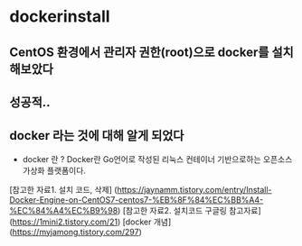 # dockerinstall
## CentOS 환경에서 관리자 권한(root)으로 docker를 설치해보았다
## 성공적..
## docker 라는 것에 대해 알게 되었다 
- docker 란 ? Docker란 Go언어로 작성된 리눅스 컨테이너 기반으로하는 오픈소스 가상화 플랫폼이다.

[참고한 자료1. 설치 코드, 삭제] (https://jaynamm.tistory.com/entry/Install-Docker-Engine-on-CentOS7-centos7-%EB%8F%84%EC%BB%A4-%EC%84%A4%EC%B9%98)
[참고한 자료2. 설치코드 구글링 참고자료] (https://1mini2.tistory.com/21)
[docker 개념] (https://myjamong.tistory.com/297)
